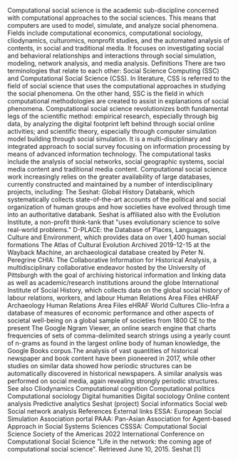 Computational social science is the academic sub-discipline concerned
with computational approaches to the social sciences. This means that
computers are used to model, simulate, and analyze social phenomena.
Fields include computational economics, computational sociology,
cliodynamics, culturomics, nonprofit studies, and the automated analysis
of contents, in social and traditional media. It focuses on
investigating social and behavioral relationships and interactions
through social simulation, modeling, network analysis, and media
analysis. Definitions There are two terminologies that relate to each
other: Social Science Computing (SSC) and Computational Social Science
(CSS). In literature, CSS is referred to the field of social science
that uses the computational approaches in studying the social phenomena.
On the other hand, SSC is the field in which computational methodologies
are created to assist in explanations of social phenomena. Computational
social science revolutionizes both fundamental legs of the scientific
method: empirical research, especially through big data, by analyzing
the digital footprint left behind through social online activities; and
scientific theory, especially through computer simulation model building
through social simulation. It is a multi-disciplinary and integrated
approach to social survey focusing on information processing by means of
advanced information technology. The computational tasks include the
analysis of social networks, social geographic systems, social media
content and traditional media content. Computational social science work
increasingly relies on the greater availability of large databases,
currently constructed and maintained by a number of interdisciplinary
projects, including: The Seshat: Global History Databank, which
systematically collects state-of-the-art accounts of the political and
social organization of human groups and how societies have evolved
through time into an authoritative databank. Seshat is affiliated also
with the Evolution Institute, a non-profit think-tank that \"uses
evolutionary science to solve real-world problems.\" D-PLACE: the
Database of Places, Languages, Culture and Environment, which provides
data on over 1,400 human social formations The Atlas of Cultural
Evolution Archived 2019-12-15 at the Wayback Machine, an archaeological
database created by Peter N. Peregrine CHIA: The Collaborative
Information for Historical Analysis, a multidisciplinary collaborative
endeavor hosted by the University of Pittsburgh with the goal of
archiving historical information and linking data as well as
academic/research institutions around the globe International Institute
of Social History, which collects data on the global social history of
labour relations, workers, and labour Human Relations Area Files eHRAF
Archaeology Human Relations Area Files eHRAF World Cultures Clio-Infra a
database of measures of economic performance and other aspects of
societal well-being on a global sample of societies from 1800 CE to the
present The Google Ngram Viewer, an online search engine that charts
frequencies of sets of comma-delimited search strings using a yearly
count of n-grams as found in the largest online body of human knowledge,
the Google Books corpus.The analysis of vast quantities of historical
newspaper and book content have been pioneered in 2017, while other
studies on similar data showed how periodic structures can be
automatically discovered in historical newspapers. A similar analysis
was performed on social media, again revealing strongly periodic
structures. See also Cliodynamics Computational cognition Computational
politics Computational sociology Digital humanities Digital sociology
Online content analysis Predictive analytics Seshat (project) Social
informatics Social web Social network analysis References External links
ESSA: European Social Simulation Association portal PAAA: Pan-Asian
Association for Agent-based Approach in Social Systems Sciences CSSSA:
Computational Social Science Society of the Americas 2022 International
Conference on Computational Social Science \"Life in the network: the
coming age of computational social science\". Retrieved June 10, 2015.
Seshat \[1\]
